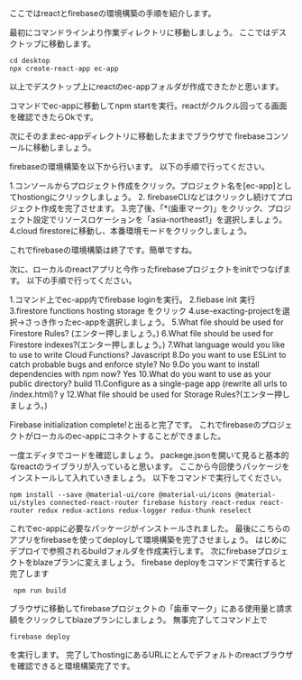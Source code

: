 ここではreactとfirebaseの環境構築の手順を紹介します。

最初にコマンドラインより作業ディレクトリに移動しましょう。
ここではデスクトップに移動します。

```
cd desktop
npx create-react-app ec-app
```

以上でデスクトップ上にreactのec-appフォルダが作成できたかと思います。

コマンドでec-appに移動してnpm startを実行。reactがクルクル回ってる画面を確認できたらOkです。

次にそのままec-appディレクトリに移動したままでブラウザで
firebaseコンソールに移動しましょう。

firebaseの環境構築を以下から行います。
以下の手順で行ってください。

1.コンソールからプロジェクト作成をクリック。プロジェクト名を[ec-app]としてhostiongにクリックしましょう。
2. firebaseCLIなどはクリックし続けてプロジェクト作成を完了させます。
3.完了後、「*(歯車マーク)」をクリック、プロジェクト設定でリソースロケーションを「asia-northeast1」を選択しましょう。
4.cloud firestoreに移動し、本番環境モードをクリックしましょう。

これでfirebaseの環境構築は終了です。簡単ですね。

次に、ローカルのreactアプリと今作ったfirebaseプロジェクトをinitでつなげます。
以下の手順で行ってください。

1.コマンド上でec-app内でfirebase loginを実行。
2.fiebase init 実行
3.firestore functions hosting storage をクリック
4.use-exacting-projectを選択→さっき作ったec-appを選択しましょう。
5.What file should be used for Firestore Rules? (エンター押しましょう。)
6.What file should be used for Firestore indexes?(エンター押しましょう。)
7.What language would you like to use to write Cloud Functions? Javascript
8.Do you want to use ESLint to catch probable bugs and enforce style? No
9.Do you want to install dependencies with npm now? Yes
10.What do you want to use as your public directory? build
11.Configure as a single-page app (rewrite all urls to /index.html)? y
12.What file should be used for Storage Rules?(エンター押しましょう。)


Firebase initialization complete!と出ると完了です。
これでfirebaseのプロジェクトがローカルのec-appにコネクトすることができました。

一度エディタでコードを確認しましょう。
packege.jsonを開いて見ると基本的なreactのライブラリが入っていると思います。
ここから今回使うパッケージをインストールして入れていきましょう。
以下をコマンドで実行してください。

```
npm install --save @material-ui/core @material-ui/icons @material-ui/styles connected-react-router firebase history react-redux react-router redux redux-actions redux-logger redux-thunk reselect
```

これでec-appに必要なパッケージがインストールされました。
最後にこちらのアプリをfirebaseを使ってdeployして環境構築を完了させましょう。
はじめにデプロイで参照されるbuildフォルダを作成実行します。
次にfirebaseプロジェクトをblazeプランに変えましょう。
firebase deployをコマンドで実行すると完了します

```
 npm run build
```

ブラウザに移動してfirebaseプロジェクトの「歯車マーク」にある使用量と請求額をクリックしてblazeプランにしましょう。
無事完了してコマンド上で

```
firebase deploy
```

を実行します。
完了してhostingにあるURLにとんでデフォルトのreactブラウザを確認できると環境構築完了です。









